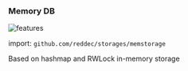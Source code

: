 ### Memory DB

![features](https://badgen.net/badge/features/NS/green?list=|)

import: `github.com/reddec/storages/memstorage`

Based on hashmap and RWLock in-memory storage